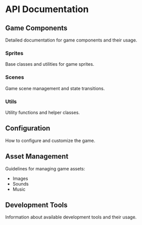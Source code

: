 # API Documentation

## Game Components

Detailed documentation for game components and their usage.

### Sprites

Base classes and utilities for game sprites.

### Scenes

Game scene management and state transitions.

### Utils

Utility functions and helper classes.

## Configuration

How to configure and customize the game.

## Asset Management

Guidelines for managing game assets:
- Images
- Sounds
- Music

## Development Tools

Information about available development tools and their usage.